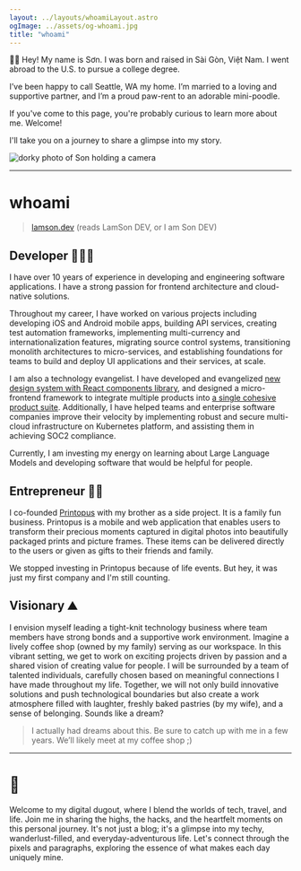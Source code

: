 ```yaml
---
layout: ../layouts/whoamiLayout.astro
ogImage: ../assets/og-whoami.jpg
title: "whoami"
---
```


<section class="sm:columns-2 p-0">
  <div class="w-full sm:pr-2">
    <p class="mt-0">
       🤙🏼 Hey! My name is Sơn. I was born and raised in Sài Gòn, Việt Nam. I went abroad to the U.S. to pursue a college degree.
    </p>
    <p>
      I’ve been happy to call Seattle, WA my home. I’m married to a loving and supportive partner, and I’m a proud paw-rent to an adorable mini-poodle.
    </p>
    <p>
      If you've come to this page, you're probably curious to learn more about me. Welcome!
    </p>
    <p>
      I'll take you on a journey to share a glimpse into my story.
    </p>
  </div>
  <div class="w-full sm:pl-4">  
    <picture>
      <source srcset="assets/pic-whoami.jpg"  />
      <img
        class="rounded-3xl"
        alt="dorky photo of Son holding a camera"
        src="assets/pic-whoami.jpg"
      />
    </picture>
  </div>
</section>

<hr />

# whoami

> [lamson.dev](http://lamson.dev) (reads LamSon DEV, or I am Son DEV)

## Developer 🧑🏼‍💻

I have over 10 years of experience in developing and engineering software applications. I have a strong passion for frontend architecture and cloud-native solutions.

Throughout my career, I have worked on various projects including developing iOS and Android mobile apps, building API services, creating test automation frameworks, implementing multi-currency and internationalization features, migrating source control systems, transitioning monolith architectures to micro-services, and establishing foundations for teams to build and deploy UI applications and their services, at scale.

I am also a technology evangelist. I have developed and evangelized [new design system with React components library](https://www.apptio.com/blog/apex-the-new-look-and-feel-for-apptio-products/), and designed a micro-frontend framework to integrate multiple products into [a single cohesive product suite](https://www.apptio.com/blog/apptio-announces-simple-powerful-product-suite/). Additionally, I have helped teams and enterprise software companies improve their velocity by implementing robust and secure multi-cloud infrastructure on Kubernetes platform, and assisting them in achieving SOC2 compliance.

Currently, I am investing my energy on learning about Large Language Models and developing software that would be helpful for people.

## Entrepreneur 🧗🏼

I co-founded [Printopus](https://www.facebook.com/printopus.vn) with my brother as a side project. It is a family fun business. Printopus is a mobile and web application that enables users to transform their precious moments captured in digital photos into beautifully packaged prints and picture frames. These items can be delivered directly to the users or given as gifts to their friends and family.

We stopped investing in Printopus because of life events. But hey, it was just my first company and I'm still counting.

## Visionary ⛰️

I envision myself leading a tight-knit technology business where team members have strong bonds and a supportive work environment. Imagine a lively coffee shop (owned by my family) serving as our workspace. In this vibrant setting, we get to work on exciting projects driven by passion and a shared vision of creating value for people. I will be surrounded by a team of talented individuals, carefully chosen based on meaningful connections I have made throughout my life. Together, we will not only build innovative solutions and push technological boundaries but also create a work atmosphere filled with laughter, freshly baked pastries (by my wife), and a sense of belonging. Sounds like a dream?

> I actually had dreams about this. Be sure to catch up with me in a few years. We’ll likely meet at my coffee shop ;)

<hr />

# 🧋

Welcome to my digital dugout, where I blend the worlds of tech, travel, and life. Join me in sharing the highs, the hacks, and the heartfelt moments on this personal journey. It's not just a blog; it's a glimpse into my techy, wanderlust-filled, and everyday-adventurous life. Let's connect through the pixels and paragraphs, exploring the essence of what makes each day uniquely mine.
